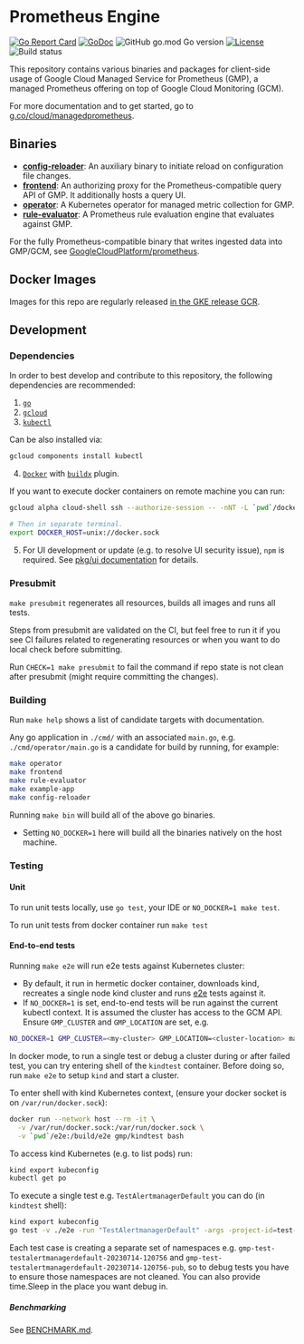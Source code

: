 # Prometheus Engine

[![Go Report Card](https://goreportcard.com/badge/github.com/GoogleCloudPlatform/prometheus-engine)](https://goreportcard.com/report/github.com/GoogleCloudPlatform/prometheus-engine)
[![GoDoc](https://pkg.go.dev/badge/github.com/GoogleCloudPlatform/prometheus-engine?status.svg)](https://pkg.go.dev/github.com/GoogleCloudPlatform/prometheus-engine?tab=doc)
![GitHub go.mod Go version](https://img.shields.io/github/go-mod/go-version/GoogleCloudPlatform/prometheus-engine)
[![License](https://img.shields.io/badge/License-Apache_2.0-blue.svg)](https://opensource.org/licenses/Apache-2.0)
![Build status](https://github.com/GoogleCloudPlatform/prometheus-engine/actions/workflows/presubmit.yml/badge.svg)


This repository contains various binaries and packages for client-side usage
of Google Cloud Managed Service for Prometheus (GMP), a managed Prometheus offering on top
of Google Cloud Monitoring (GCM).

For more documentation and to get started, go to [g.co/cloud/managedprometheus](https://g.co/cloud/managedprometheus).

## Binaries

* **[config-reloader](cmd/config-reloader)**: An auxiliary binary to initiate reload on configuration file changes.
* **[frontend](cmd/frontend)**: An authorizing proxy for the Prometheus-compatible query API of GMP. It additionally hosts a query UI.
* **[operator](cmd/operator)**: A Kubernetes operator for managed metric collection for GMP.
* **[rule-evaluator](cmd/rule-evaluator)**: A Prometheus rule evaluation engine that evaluates against GMP.

For the fully Prometheus-compatible binary that writes ingested data into GMP/GCM,
see [GoogleCloudPlatform/prometheus](https://github.com/GoogleCloudPlatform/prometheus).

## Docker Images

Images for this repo are regularly released [in the GKE release GCR](https://console.cloud.google.com/gcr/images/gke-release/global/prometheus-engine).

## Development

### Dependencies

In order to best develop and contribute to this repository, the following dependencies are
recommended:
1. [`go`](https://golang.org/doc/install)
2. [`gcloud`](https://cloud.google.com/sdk/docs/install)
3. [`kubectl`](https://kubernetes.io/docs/tasks/tools/)

Can be also installed via:

  ```bash
  gcloud components install kubectl
  ```
4. [`Docker`](https://docs.docker.com/get-docker/) with
   [`buildx`](https://docs.docker.com/build/architecture/#install-buildx) plugin.

If you want to execute docker containers on remote machine you can run:
  ```bash
  gcloud alpha cloud-shell ssh --authorize-session -- -nNT -L `pwd`/docker.sock:/var/run/docker.sock
  
  # Then in separate terminal.
  export DOCKER_HOST=unix://docker.sock
  ```

5. For UI development or update (e.g. to resolve UI security issue), `npm` is
   required. See [pkg/ui documentation](pkg/ui/README.md) for details.

### Presubmit

`make presubmit` regenerates all resources, builds all images and runs all tests.

Steps from presubmit are validated on the CI, but feel free to run it if you see
CI failures related to regenerating resources or when you want to do local check
before submitting.

Run `CHECK=1 make presubmit` to fail the command if repo state is not clean after
presubmit (might require committing the changes).

### Building

Run `make help` shows a list of candidate targets with documentation.

Any go application in `./cmd/` with an associated `main.go`, e.g. `./cmd/operator/main.go`
is a candidate for build by running, for example:

```bash
make operator
make frontend
make rule-evaluator
make example-app
make config-reloader
```

Running `make bin` will build all of the above go binaries.
  * Setting `NO_DOCKER=1` here will build all the binaries natively on the host machine.

### Testing

#### Unit

To run unit tests locally, use `go test`, your IDE or `NO_DOCKER=1 make test`.

To run unit tests from docker container run `make test`

#### End-to-end tests

Running `make e2e` will run e2e tests against Kubernetes cluster:
  * By default, it run in hermetic docker container, downloads kind, recreates
a single node kind cluster and runs [e2e](./e2e) tests against it.
  * If `NO_DOCKER=1` is set, end-to-end tests will be run against the current
    kubectl context. It is assumed the cluster has access to the GCM API.
    Ensure `GMP_CLUSTER` and `GMP_LOCATION` are set, e.g.
  ```bash
  NO_DOCKER=1 GMP_CLUSTER=<my-cluster> GMP_LOCATION=<cluster-location> make e2e
  ```

In docker mode, to run a single test or debug a cluster during or after failed
test, you can try entering shell of the `kindtest` container. Before doing so, 
run `make e2e` to setup `kind` and start a cluster.

To enter shell with kind Kubernetes context, (ensure your docker socket is on
`/var/run/docker.sock`):

```bash
docker run --network host --rm -it \
  -v /var/run/docker.sock:/var/run/docker.sock \
  -v `pwd`/e2e:/build/e2e gmp/kindtest bash
```

To access kind Kubernetes (e.g. to list pods) run:

```bash
kind export kubeconfig
kubectl get po
```

To execute a single test e.g. `TestAlertmanagerDefault` you can do (in `kindtest` shell):

```bash
kind export kubeconfig
go test -v ./e2e -run "TestAlertmanagerDefault" -args -project-id=test-proj -cluster=test-cluster -location=test-loc -skip-gcm
```

Each test case is creating a separate set of namespaces e.g.
`gmp-test-testalertmanagerdefault-20230714-120756` and
`gmp-test-testalertmanagerdefault-20230714-120756-pub`, so to debug tests you
have to ensure those namespaces are not cleaned. You can also provide time.Sleep in
the place you want debug in.

##### Benchmarking

See [BENCHMARK.md](./BENCHMARK.md).
